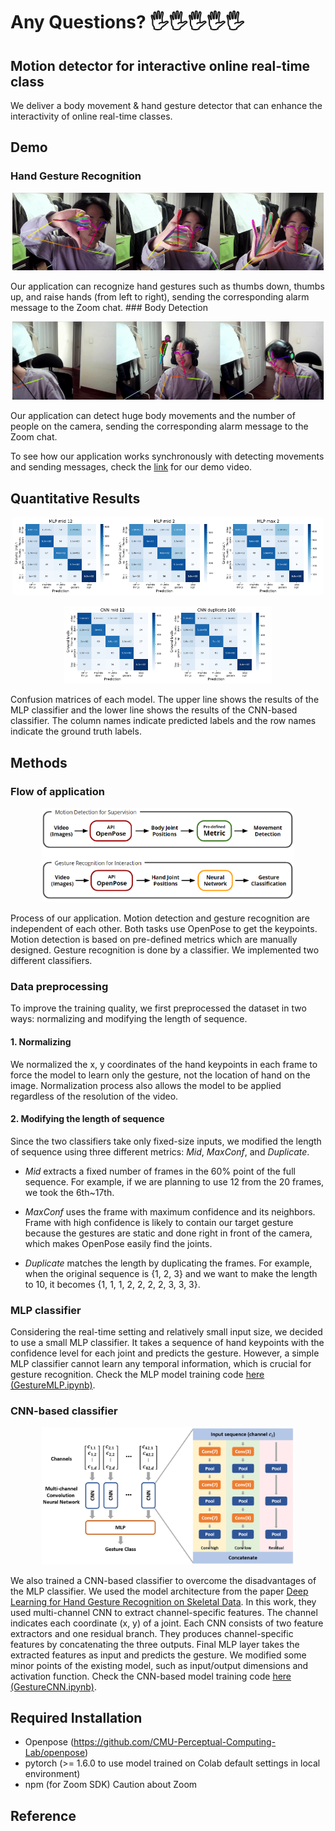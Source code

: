# Any Questions? 🖐🖐🖐🖐🖐
## Motion detector for interactive online real-time class
We deliver a body movement & hand gesture detector that can enhance the interactivity of online real-time classes.
## Demo
### Hand Gesture Recognition
<p align="center"><img src="static/thumbs_down_new.gif" width="33%"><img src="static/thumbs_up_new.gif" width="33%"><img src="static/raise_hand_new.gif" width="33%"></p>
Our application can recognize hand gestures such as thumbs down, thumbs up, and raise hands (from left to right), sending the corresponding alarm message to the Zoom chat.
### Body Detection
<p align="center"><img src="static/movement_webcam.gif" width="33%"><img src="static/multi_webcam.gif" width="33%"><img src="static/absent_webcam.gif" width="33%"></p>
Our application can detect huge body movements and the number of people on the camera, sending the corresponding alarm message to the Zoom chat.

To see how our application works synchronously with detecting movements and sending messages, check the [link](https://www.youtube.com/watch?v=tICAKQrIidc) for our demo video.

## Quantitative Results
<p align="center"><img src="static/MLP_mid12.png" width="33%"><img src="static/MLP_mid2.png" width="33%"><img src="static/MLP_max2.png" width="33%"></p>
<p align="center"><img src="static/CNN_mid12.png" width="33%"><img src="static/CNN_duplicate100.png" width="33%">
</p>
Confusion matrices of each model. The upper line shows the results of the MLP classifier and the lower line shows the results of the CNN-based classifier. The column names indicate predicted labels and the row names indicate the ground truth labels.


## Methods
### Flow of application
<p align="center"><img src="static/application.PNG" width=80%></p>

Process of our application. Motion detection and gesture recognition are independent of each other. Both tasks use OpenPose to get the keypoints. Motion detection is based on pre-defined metrics which are manually designed. Gesture recognition is done by a classifier. We implemented two different classifiers.

### Data preprocessing
To improve the training quality, we first preprocessed the dataset in two ways: normalizing and modifying the length of sequence.
#### 1. Normalizing
We normalized the x, y coordinates of the hand keypoints in each frame to force the model to learn only the gesture, not the location of hand on the image. Normalization process also allows the model to be applied regardless of the resolution of the video.
#### 2. Modifying the length of sequence
Since the two classifiers take only fixed-size inputs, we modified the length of sequence using three different metrics: *Mid*, *MaxConf*, and *Duplicate*.

+ *Mid* extracts a fixed number of frames in the 60% point of the full sequence. For example, if we are planning to use 12 from the 20 frames, we took the 6th~17th.

+ *MaxConf* uses the frame with maximum confidence and its neighbors. Frame with high confidence is likely to contain our target gesture because the gestures are static and done right in front of the camera, which makes OpenPose easily find the joints.

+ *Duplicate* matches the length by duplicating the frames. For example, when the original sequence is {1, 2, 3} and we want to make the length to 10, it becomes {1, 1, 1, 2, 2, 2, 2, 3, 3, 3}.

### MLP classifier
Considering the real-time setting and relatively small input size, we decided to use a small MLP classifier. It takes a sequence of hand keypoints with the confidence level for each joint and predicts the gesture. However, a simple MLP classifier cannot learn any temporal information, which is crucial for gesture recognition. Check the MLP model training code [here (GestureMLP.ipynb)](https://colab.research.google.com/drive/1amDIhHZz_WtkFU0zPwo986QEVdvbEX_S#scrollTo=YmFlCTA0u-4W&uniqifier=2).

### CNN-based classifier

<p align="center"><img src="static/CNN_classifier.PNG" width=80%></p>

We also trained a CNN-based classifier to overcome the disadvantages of the MLP classifier. We used the model architecture from the paper [Deep Learning for Hand Gesture Recognition on Skeletal Data](https://ieeexplore.ieee.org/document/8373818). In this work, they used multi-channel CNN to extract channel-specific features. The channel indicates each coordinate (x, y) of a joint. Each CNN consists of two feature extractors and one residual branch. They produces channel-specific features by concatenating the three outputs. Final MLP layer takes the extracted features as input and predicts the gesture. We modified some minor points of the existing model, such as input/output dimensions and activation function. Check the CNN-based model training code [here (GestureCNN.ipynb)](https://colab.research.google.com/drive/1EgJt0P3w28_fkQxq__0R_s_88VGasuGg#scrollTo=jTqC9q7HPVno).

## Required Installation
* Openpose (https://github.com/CMU-Perceptual-Computing-Lab/openpose)
* pytorch (>= 1.6.0 to use model trained on Colab default settings in local environment)
* npm (for Zoom SDK)
Caution about Zoom

## Reference
